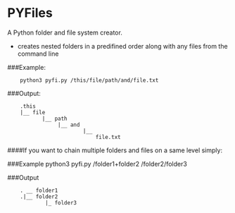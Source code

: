 # PYFiles
A Python folder and file system creator.

- creates nested folders in a predifined order along with any files from the command line

###Example:
		
		python3 pyfi.py /this/file/path/and/file.txt
		
###Output:


		.this
		|__ file
		       |__ path
		       		|__ and
		       				|__
		              			file.txt
		
####If you want to chain multiple folders and files on a same level simply:


###Example
	python3 pyfi.py /folder1+folder2 /folder2/folder3 


###Output


		. __ folder1
		.|__ folder2
				|_ folder3
